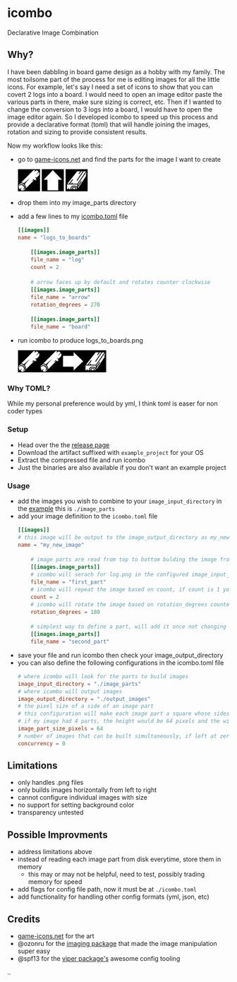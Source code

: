 # icombo

Declarative Image Combination

## Why?

I have been dabbling in board game design as a hobby with my family. The most toilsome part of the process for me is editing images for all the little icons. For example, let's say I need a set of icons to show that you can covert 2 logs into a board. I would need to open an image editor paste the various parts in there, make sure sizing is correct, etc. Then if I wanted to change the conversion to 3 logs into a board, I would have to open the image editor again. So I developed icombo to speed up this process and provide a declarative format (toml) that will handle joining the images, rotation and sizing to provide consistent results.

Now my workflow looks like this:
* go to [game-icons.net](https://game-icons.net/) and find the parts for the image I want to create

    <img src="./example/image_parts/log.png" width="50">
    <img src="./example/image_parts/arrow.png" width="50">
    <img src="./example/image_parts/board.png" width="50">
    
* drop them into my image_parts directory
* add a few lines to my [icombo.toml](./example/icombo.toml) file
    ```toml
    [[images]]
    name = "logs_to_boards"

        [[images.image_parts]]
        file_name = "log"
        count = 2

        # arrow faces up by default and rotates counter clockwise
        [[images.image_parts]]
        file_name = "arrow"
        rotation_degrees = 270

        [[images.image_parts]]
        file_name = "board"
    ```
* run icombo to produce logs_to_boards.png

    <img src="./example/output_images/logs_to_boards.png" width="200">

### Why TOML?
While my personal preference would by yml, I think toml is easer for non coder types

### Setup

* Head over the the [release page](https://github.com/James-Pickett/icombo/releases/latest)
* Download the artifact suffixed with `example_project` for your OS
* Extract the compressed file and run icombo
* Just the binaries are also available if you don't want an example project

### Usage

* add the images you wish to combine to your `image_input_directory` in the [example](https://github.com/James-Pickett/icombo/blob/main/example/icombo.toml#L1) this is `./image_parts`
* add your image definition to the `icombo.toml` file
    ```toml
    [[images]]
    # this image will be output to the image_output_directory as my_new_image.png
    name = "my_new_image"

        # image parts are read from top to bottom bulding the image from left to right
        [[images.image_parts]]
        # icombo will serach for log.png in the configured image_input_directory
        file_name = "first_part"
        # icombo will repeat the image based on count, if count is 1 you can remove this line
        count = 2
        # icombo will rotate the image based on rotation_degrees counter clockwise
        rotation_degrees = 180

        # simplest way to define a part, will add it once not changing rotation
        [[images.image_parts]]
        file_name = "second_part"
    ```
* save your file and run icombo then check your image_output_directory
* you can also define the following configurations in the icombo.toml file
    ```toml
    # where icombo will look for the parts to build images
    image_input_directory = "./image_parts"
    # where icombo will output images
    image_output_directory = "./output_images"
    # the pixel size of a side of an image part
    # this configuration will make each image part a square whose sides are 64 pixels
    # if my image had 4 parts, the height would be 64 pixels and the width 256 pixels (4 * 64)
    image_part_size_pixels = 64
    # number of images that can be built simultaneously, if left at zero icombo will attempt to build all images simultaneously 
    concurrency = 0
    ```


## Limitations
* only handles .png files
* only builds images horizontally from left to right
* cannot configure individual images with size
* no support for setting background color
* transparency untested

## Possible Improvments
* address limitations above
* instead of reading each image part from disk everytime, store them in memory
  - this may or may not be helpful, need to test, possibly trading memory for speed
* add flags for config file path, now it must be at `./icombo.toml`
* add functionality for handling other config formats (yml, json, etc)

## Credits
* [game-icons.net](https://game-icons.net/) for the art
* @ozonru for the [imaging package](https://github.com/disintegration/imaging) that made the image manipulation super easy
* @spf13 for the [viper package's](https://github.com/spf13/viper) awesome config tooling

..